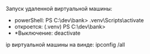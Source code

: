 Запуск удаленной виртуальной машины: 
- powerShell: PS C:\dev\bank> .venv\Scripts\activate
- откроется: (.venv) PS C:\dev\bank>
- *Выключение: deactivate

ip виртуальной машины на винде: ipconfig /all

